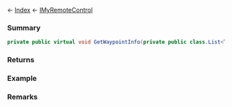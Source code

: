 ← [Index](Api-Index) ← [IMyRemoteControl](Sandbox.ModAPI.Ingame.IMyRemoteControl)

### Summary

```csharp
private public virtual void GetWaypointInfo(private public class.List<T> waypoints)
```

### Returns

### Example

### Remarks

